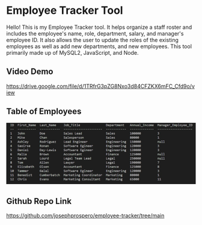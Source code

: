 # Employee Tracker Tool

Hello! This is my Employee Tracker tool. It helps organize a staff roster and includes the employee's name, role, department, salary, and manager's employee ID. It also allows the user to update the roles of the existing employees as well as add new 
departments, and new employees. This tool primarily made up of MySQL2, JavaScript, and Node. 

## Video Demo
https://drive.google.com/file/d/1TRfrG3pZG8Nxo3d84CFZKX6mFC_Cfd9o/view

## Table of Employees
![table](assets/img/employees.jpg)

## Github Repo Link
https://github.com/josephprospero/employee-tracker/tree/main
